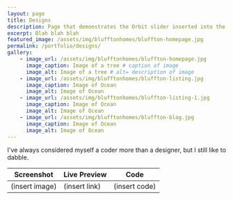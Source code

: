 ```yaml
---
layout: page
title: Designs
description: Page that demonstrates the Orbit slider inserted into the page.
excerpt: Blah blah blah
featured_image: /assets/img/blufftonhomes/bluffton-homepage.jpg
permalink: /portfolio/designs/
gallery:
    - image_url: /assets/img/blufftonhomes/bluffton-homepage.jpg
      image_caption: Image of a tree # caption of image
      image_alt: Image of a tree # alt= description of image
    - image_url: /assets/img/blufftonhomes/bluffton-listing.jpg
      image_caption: Image of Ocean
      image_alt: Image of Ocean     
    - image_url: /assets/img/blufftonhomes/bluffton-listing-1.jpg
      image_caption: Image of Ocean
      image_alt: Image of Ocean    
    - image_url: /assets/img/blufftonhomes/bluffton-blog.jpg
      image_caption: Image of Ocean
      image_alt: Image of Ocean    
---
```


I've always considered myself a coder more than a designer, but I still like to dabble. 

| Screenshot | Live Preview | Code |
| --- | --- | --- |
| (insert image) | (insert link) | (insert code) |